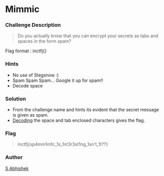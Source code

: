 # Mimmic

### Challenge Description

> Do you actually know that you can encrypt your secrets as tabs and spaces in the form spam?

Flag format : inctfj{}

### Hints

- No use of Stegsnow :)
- Spam Spam Spam... Google it up for spam!!
- Decode space

### Solution

- From the challenge name and hints its evident that the secret message is given as spam.
- [Decoding](https://www.spammimic.com/decodespace.shtml) the space and tab enclosed characters gives the flag. 

### Flag

> inctfj{sp4mm1m1c_1s_1nt3r3st1ng_1sn't_1t??}

### Author

[S Abhishek](https://twitter.com/a3X3k)


